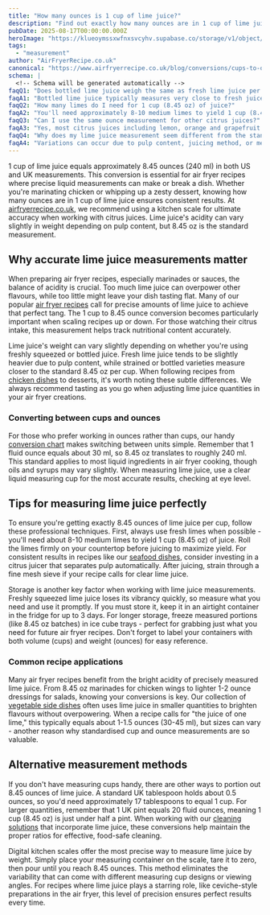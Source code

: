```yaml
---
title: "How many ounces is 1 cup of lime juice?"
description: "Find out exactly how many ounces are in 1 cup of lime juice for perfect air fryer recipes every time. Includes UK conversions!"
pubDate: 2025-08-17T00:00:00.000Z
heroImage: "https://klueoymssxwfnxsvcyhv.supabase.co/storage/v1/object/public/Shmucket/how-many-ounces-is-1-cup-of-lime-juice.webp"
tags:
  - "measurement"
author: "AirFryerRecipe.co.uk"
canonical: "https://www.airfryerrecipe.co.uk/blog/conversions/cups-to-ounces/how-many-ounces-is-1-cup-of-lime-juice"
schema: |
  <!-- Schema will be generated automatically -->
faqQ1: "Does bottled lime juice weigh the same as fresh lime juice per cup?"
faqA1: "Bottled lime juice typically measures very close to fresh juice at about 8.45 ounces per cup, though it may be slightly lighter due to filtering. Fresh lime juice often contains more pulp, which can add minimal extra weight. For most air fryer recipes, the difference is negligible."
faqQ2: "How many limes do I need for 1 cup (8.45 oz) of juice?"
faqA2: "You'll need approximately 8-10 medium limes to yield 1 cup (8.45 ounces) of juice, depending on their size and juiciness. Persian limes, commonly found in UK supermarkets, average about 1 ounce of juice each. Roll limes before juicing and use a reamer to maximize yield."
faqQ3: "Can I use the same ounce measurement for other citrus juices?"
faqA3: "Yes, most citrus juices including lemon, orange and grapefruit follow the same approximate 8.45 ounces per cup measurement. However, sweeter juices like orange may be slightly denser. When substituting in air fryer recipes, start with the standard measurement and adjust to taste."
faqQ4: "Why does my lime juice measurement seem different from the standard?"
faqA4: "Variations can occur due to pulp content, juicing method, or measuring technique. Straining removes pulp that adds weight, while vigorous juicing may extract more bitter pith. Always measure at eye level in a liquid measuring cup for most accurate results in your air fryer recipes."
---
```

<p>1 cup of lime juice equals approximately 8.45 ounces (240 ml) in both US and UK measurements. This conversion is essential for air fryer recipes where precise liquid measurements can make or break a dish. Whether you're marinating chicken or whipping up a zesty dessert, knowing how many ounces are in 1 cup of lime juice ensures consistent results. At <a href=https://www.airfryerrecipe.co.uk/>airfryerrecipe.co.uk</a>, we recommend using a kitchen scale for ultimate accuracy when working with citrus juices. Lime juice's acidity can vary slightly in weight depending on pulp content, but 8.45 oz is the standard measurement.</p>

<h2>Why accurate lime juice measurements matter</h2>
<p>When preparing air fryer recipes, especially marinades or sauces, the balance of acidity is crucial. Too much lime juice can overpower other flavours, while too little might leave your dish tasting flat. Many of our popular <a href=https://www.airfryerrecipe.co.uk/recipes>air fryer recipes</a> call for precise amounts of lime juice to achieve that perfect tang. The 1 cup to 8.45 ounce conversion becomes particularly important when scaling recipes up or down. For those watching their citrus intake, this measurement helps track nutritional content accurately.</p>

<p>Lime juice's weight can vary slightly depending on whether you're using freshly squeezed or bottled juice. Fresh lime juice tends to be slightly heavier due to pulp content, while strained or bottled varieties measure closer to the standard 8.45 oz per cup. When following recipes from <a href=https://www.airfryerrecipe.co.uk/recipe-category/chicken>chicken dishes</a> to desserts, it's worth noting these subtle differences. We always recommend tasting as you go when adjusting lime juice quantities in your air fryer creations.</p>

<h3>Converting between cups and ounces</h3>
<p>For those who prefer working in ounces rather than cups, our handy <a href=https://www.airfryerrecipe.co.uk/air-fryer-conversion-chart>conversion chart</a> makes switching between units simple. Remember that 1 fluid ounce equals about 30 ml, so 8.45 oz translates to roughly 240 ml. This standard applies to most liquid ingredients in air fryer cooking, though oils and syrups may vary slightly. When measuring lime juice, use a clear liquid measuring cup for the most accurate results, checking at eye level.</p>

<h2>Tips for measuring lime juice perfectly</h2>
<p>To ensure you're getting exactly 8.45 ounces of lime juice per cup, follow these professional techniques. First, always use fresh limes when possible - you'll need about 8-10 medium limes to yield 1 cup (8.45 oz) of juice. Roll the limes firmly on your countertop before juicing to maximize yield. For consistent results in recipes like our <a href=https://www.airfryerrecipe.co.uk/recipe-category/seafood>seafood dishes</a>, consider investing in a citrus juicer that separates pulp automatically. After juicing, strain through a fine mesh sieve if your recipe calls for clear lime juice.</p>

<p>Storage is another key factor when working with lime juice measurements. Freshly squeezed lime juice loses its vibrancy quickly, so measure what you need and use it promptly. If you must store it, keep it in an airtight container in the fridge for up to 3 days. For longer storage, freeze measured portions (like 8.45 oz batches) in ice cube trays - perfect for grabbing just what you need for future air fryer recipes. Don't forget to label your containers with both volume (cups) and weight (ounces) for easy reference.</p>

<h3>Common recipe applications</h3>
<p>Many air fryer recipes benefit from the bright acidity of precisely measured lime juice. From 8.45 oz marinades for chicken wings to lighter 1-2 ounce dressings for salads, knowing your conversions is key. Our collection of <a href=https://www.airfryerrecipe.co.uk/recipe-category/vegetables>vegetable side dishes</a> often uses lime juice in smaller quantities to brighten flavours without overpowering. When a recipe calls for "the juice of one lime," this typically equals about 1-1.5 ounces (30-45 ml), but sizes can vary - another reason why standardised cup and ounce measurements are so valuable.</p>

<h2>Alternative measurement methods</h2>
<p>If you don't have measuring cups handy, there are other ways to portion out 8.45 ounces of lime juice. A standard UK tablespoon holds about 0.5 ounces, so you'd need approximately 17 tablespoons to equal 1 cup. For larger quantities, remember that 1 UK pint equals 20 fluid ounces, meaning 1 cup (8.45 oz) is just under half a pint. When working with our <a href=https://www.airfryerrecipe.co.uk/air-fryer-cleaner>cleaning solutions</a> that incorporate lime juice, these conversions help maintain the proper ratios for effective, food-safe cleaning.</p>

<p>Digital kitchen scales offer the most precise way to measure lime juice by weight. Simply place your measuring container on the scale, tare it to zero, then pour until you reach 8.45 ounces. This method eliminates the variability that can come with different measuring cup designs or viewing angles. For recipes where lime juice plays a starring role, like ceviche-style preparations in the air fryer, this level of precision ensures perfect results every time.</p>
